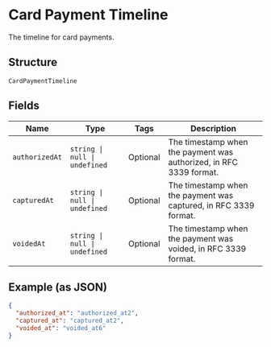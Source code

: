 <!-- Optimized: 2025-10-06 -->
<!-- RPM: 1.6.2.1.1.6.2.1_card-payment-timeline_20251006 -->
<!-- Session: E2E RPM DNA Application -->
<!-- AOM: RND (Reggie & Dro) -->
<!-- COI: TECHNOLOGY -->
<!-- RPM: HIGH -->
<!-- ACTION: BUILD -->


# Card Payment Timeline

The timeline for card payments.

## Structure

`CardPaymentTimeline`

## Fields

| Name | Type | Tags | Description |
|  --- | --- | --- | --- |
| `authorizedAt` | `string \| null \| undefined` | Optional | The timestamp when the payment was authorized, in RFC 3339 format. |
| `capturedAt` | `string \| null \| undefined` | Optional | The timestamp when the payment was captured, in RFC 3339 format. |
| `voidedAt` | `string \| null \| undefined` | Optional | The timestamp when the payment was voided, in RFC 3339 format. |

## Example (as JSON)

```json
{
  "authorized_at": "authorized_at2",
  "captured_at": "captured_at2",
  "voided_at": "voided_at6"
}
```
